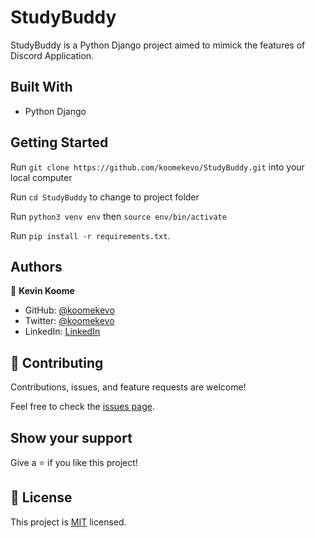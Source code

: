 # StudyBuddy

StudyBuddy is a Python Django project aimed to mimick the features of Discord Application. 
## Built With

- Python Django
## Getting Started

Run `git clone https://github.com/koomekevo/StudyBuddy.git` into your local computer

Run `cd StudyBuddy` to change to project folder

Run `python3 venv env` then `source env/bin/activate`

Run `pip install -r requirements.txt`.
## Authors

👤 **Kevin Koome**

- GitHub: [@koomekevo](https://github.com/koomekevo)
- Twitter: [@koomekevo](https://twitter.com/koomekevo)
- LinkedIn: [LinkedIn](https://ke.linkedin.com/in/kevin-koome-aab84186)
## 🤝 Contributing

Contributions, issues, and feature requests are welcome!

Feel free to check the [issues page](../../issues/).

## Show your support

Give a ⭐️ if you like this project!

## 📝 License

This project is [MIT](./MIT.md) licensed.